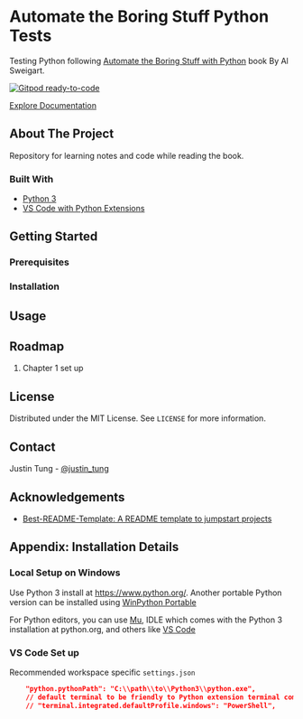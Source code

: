 # Automate the Boring Stuff Python Tests

Testing Python following [Automate the Boring Stuff with Python](https://automatetheboringstuff.com/) book By Al Sweigart.

[![Gitpod ready-to-code](https://img.shields.io/badge/Gitpod-ready--to--code-blue?logo=gitpod)](https://gitpod.io/#https://github.com/justintungonline/automatetheboringstuff-py-tests)

[Explore Documentation](https://github.com/justintungonline/automatetheboringstuff-py-tests/wiki)

## About The Project

Repository for learning notes and code while reading the book.

### Built With

- [Python 3](https://www.python.org/)
- [VS Code with Python Extensions](https://code.visualstudio.com/docs/languages/python)

## Getting Started

### Prerequisites

### Installation

## Usage

## Roadmap

1. Chapter 1 set up

## License

Distributed under the MIT License. See `LICENSE` for more information.

## Contact

Justin Tung - [@justin_tung](https://twitter.com/justin_tung/)

## Acknowledgements

- [Best-README-Template: A README template to jumpstart projects](https://github.com/othneildrew/Best-README-Template/)

## Appendix: Installation Details

### Local Setup on Windows

Use Python 3 install at <https://www.python.org/>. Another portable Python version can be installed using [WinPython Portable](http://winpython.github.io/)

For Python editors, you can use [Mu](https://codewith.mu/), IDLE which comes with the Python 3 installation at python.org, and others like [VS Code](https://code.visualstudio.com/)

### VS Code Set up

Recommended workspace specific `settings.json`

```json
    "python.pythonPath": "C:\\path\\to\\Python3\\python.exe",
    // default terminal to be friendly to Python extension terminal commands
    // "terminal.integrated.defaultProfile.windows": "PowerShell",
```

